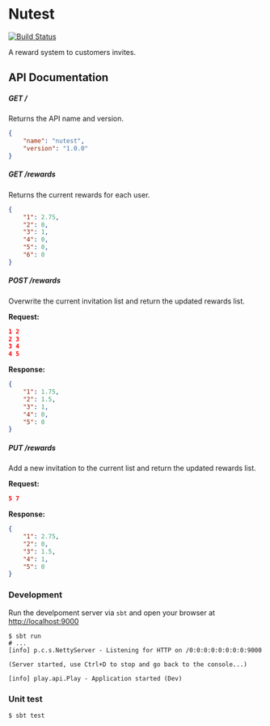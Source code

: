 Nutest
======

[![Build Status](https://travis-ci.org/hilios/nutest.svg?branch=master)](https://travis-ci.org/hilios/nutest)

A reward system to customers invites.

## API Documentation

##### GET /

Returns the API name and version.

```json
{
    "name": "nutest",
    "version": "1.0.0"
}
```

##### GET /rewards

Returns the current rewards for each user.

```json
{
    "1": 2.75,
    "2": 0,
    "3": 1,
    "4": 0,
    "5": 0,
    "6": 0
}
```

##### POST /rewards

Overwrite the current invitation list and return the updated rewards list.

**Request:**

```json
1 2
2 3
3 4
4 5
```

**Response:**

```json
{
    "1": 1.75,
    "2": 1.5,
    "3": 1,
    "4": 0,
    "5": 0
}
```

##### PUT /rewards

Add a new invitation to the current list and return the updated rewards list.

**Request:**

```json
5 7
```

**Response:**

```json
{
    "1": 2.75,
    "2": 0,
    "3": 1.5,
    "4": 1,
    "5": 0
}
```



### Development

Run the develpoment server via `sbt` and open your browser at [http://localhost:9000](http://localhost:9000)

```shell
$ sbt run
# ...
[info] p.c.s.NettyServer - Listening for HTTP on /0:0:0:0:0:0:0:0:9000

(Server started, use Ctrl+D to stop and go back to the console...)

[info] play.api.Play - Application started (Dev)
```

### Unit test

```shell
$ sbt test
```
